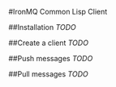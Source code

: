 #IronMQ Common Lisp Client

##Installation
_TODO_

##Create a client
_TODO_

##Push messages
_TODO_

##Pull messages
_TODO_

